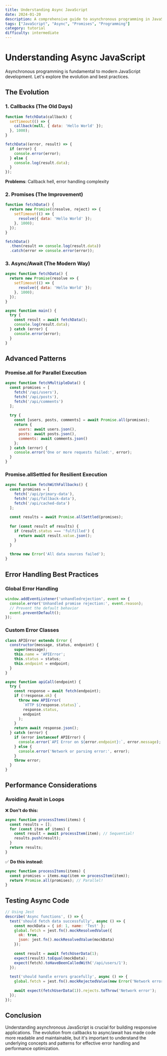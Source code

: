 ```yaml
---
title: Understanding Async JavaScript
date: 2024-01-20
description: A comprehensive guide to asynchronous programming in JavaScript
tags: ["JavaScript", "Async", "Promises", "Programming"]
category: tutorial
difficulty: intermediate
---
```


# Understanding Async JavaScript

Asynchronous programming is fundamental to modern JavaScript development. Let's explore the evolution and best practices.

## The Evolution

### 1. Callbacks (The Old Days)
```javascript
function fetchData(callback) {
  setTimeout(() => {
    callback(null, { data: 'Hello World' });
  }, 1000);
}

fetchData((error, result) => {
  if (error) {
    console.error(error);
  } else {
    console.log(result.data);
  }
});
```

**Problems**: Callback hell, error handling complexity

### 2. Promises (The Improvement)
```javascript
function fetchData() {
  return new Promise((resolve, reject) => {
    setTimeout(() => {
      resolve({ data: 'Hello World' });
    }, 1000);
  });
}

fetchData()
  .then(result => console.log(result.data))
  .catch(error => console.error(error));
```

### 3. Async/Await (The Modern Way)
```javascript
async function fetchData() {
  return new Promise(resolve => {
    setTimeout(() => {
      resolve({ data: 'Hello World' });
    }, 1000);
  });
}

async function main() {
  try {
    const result = await fetchData();
    console.log(result.data);
  } catch (error) {
    console.error(error);
  }
}
```

## Advanced Patterns

### Promise.all for Parallel Execution
```javascript
async function fetchMultipleData() {
  const promises = [
    fetch('/api/users'),
    fetch('/api/posts'),
    fetch('/api/comments')
  ];
  
  try {
    const [users, posts, comments] = await Promise.all(promises);
    return {
      users: await users.json(),
      posts: await posts.json(),
      comments: await comments.json()
    };
  } catch (error) {
    console.error('One or more requests failed:', error);
  }
}
```

### Promise.allSettled for Resilient Execution
```javascript
async function fetchWithFallbacks() {
  const promises = [
    fetch('/api/primary-data'),
    fetch('/api/fallback-data'),
    fetch('/api/cached-data')
  ];
  
  const results = await Promise.allSettled(promises);
  
  for (const result of results) {
    if (result.status === 'fulfilled') {
      return await result.value.json();
    }
  }
  
  throw new Error('All data sources failed');
}
```

## Error Handling Best Practices

### Global Error Handling
```javascript
window.addEventListener('unhandledrejection', event => {
  console.error('Unhandled promise rejection:', event.reason);
  // Prevent the default behavior
  event.preventDefault();
});
```

### Custom Error Classes
```javascript
class APIError extends Error {
  constructor(message, status, endpoint) {
    super(message);
    this.name = 'APIError';
    this.status = status;
    this.endpoint = endpoint;
  }
}

async function apiCall(endpoint) {
  try {
    const response = await fetch(endpoint);
    if (!response.ok) {
      throw new APIError(
        `HTTP ${response.status}`,
        response.status,
        endpoint
      );
    }
    return await response.json();
  } catch (error) {
    if (error instanceof APIError) {
      console.error(`API Error on ${error.endpoint}:`, error.message);
    } else {
      console.error('Network or parsing error:', error);
    }
    throw error;
  }
}
```

## Performance Considerations

### Avoiding Await in Loops
❌ **Don't do this:**
```javascript
async function processItems(items) {
  const results = [];
  for (const item of items) {
    const result = await processItem(item); // Sequential!
    results.push(result);
  }
  return results;
}
```

✅ **Do this instead:**
```javascript
async function processItems(items) {
  const promises = items.map(item => processItem(item));
  return Promise.all(promises); // Parallel!
}
```

## Testing Async Code

```javascript
// Using Jest
describe('Async functions', () => {
  test('should fetch data successfully', async () => {
    const mockData = { id: 1, name: 'Test' };
    global.fetch = jest.fn().mockResolvedValue({
      ok: true,
      json: jest.fn().mockResolvedValue(mockData)
    });
    
    const result = await fetchUserData(1);
    expect(result).toEqual(mockData);
    expect(fetch).toHaveBeenCalledWith('/api/users/1');
  });
  
  test('should handle errors gracefully', async () => {
    global.fetch = jest.fn().mockRejectedValue(new Error('Network error'));
    
    await expect(fetchUserData(1)).rejects.toThrow('Network error');
  });
});
```

## Conclusion

Understanding asynchronous JavaScript is crucial for building responsive applications. The evolution from callbacks to async/await has made code more readable and maintainable, but it's important to understand the underlying concepts and patterns for effective error handling and performance optimization.
